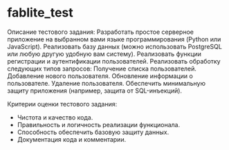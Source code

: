 # fablite_test
Описание тестового задания:
Разработать простое серверное приложение на выбранном вами языке программирования (Python или JavaScript).
Реализовать базу данных (можно использовать PostgreSQL или любую другую удобную вам систему).
Реализовать функции регистрации и аутентификации пользователей.
Реализовать обработку следующих типов запросов:
Получение списка пользователей.
Добавление нового пользователя.
Обновление информации о пользователе.
Удаление пользователя.
Обеспечить минимальную защиту приложения (например, защита от SQL-инъекций).

Критерии оценки тестового задания:
- Чистота и качество кода.
- Правильность и логичность реализации функционала.
- Способность обеспечить базовую защиту данных.
- Документация кода и комментарии.
